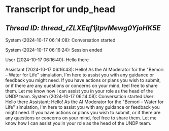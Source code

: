 # Transcript for undp_head
_Thread ID: thread_rZLXEqf1jtpvMewg0YjoHK5E_
---

System (2024-10-17 06:14:08): Conversation started

System (2024-10-17 06:16:24): Session ended

User (2024-10-17 06:16:40): Hello there

Assistant (2024-10-17 06:16:43): Hello! As the AI Moderator for the "Bemori – Water for Life" simulation, I'm here to assist you with any guidance or feedback you might need. If you have actions or plans you wish to submit, or if there are any questions or concerns on your mind, feel free to share them. Let me know how I can assist you in your role as the head of the UNDP team.
System (2024-10-17 06:14:08): Conversation started
User: Hello there
Assistant: Hello! As the AI Moderator for the "Bemori – Water for Life" simulation, I'm here to assist you with any guidance or feedback you might need. If you have actions or plans you wish to submit, or if there are any questions or concerns on your mind, feel free to share them. Let me know how I can assist you in your role as the head of the UNDP team.